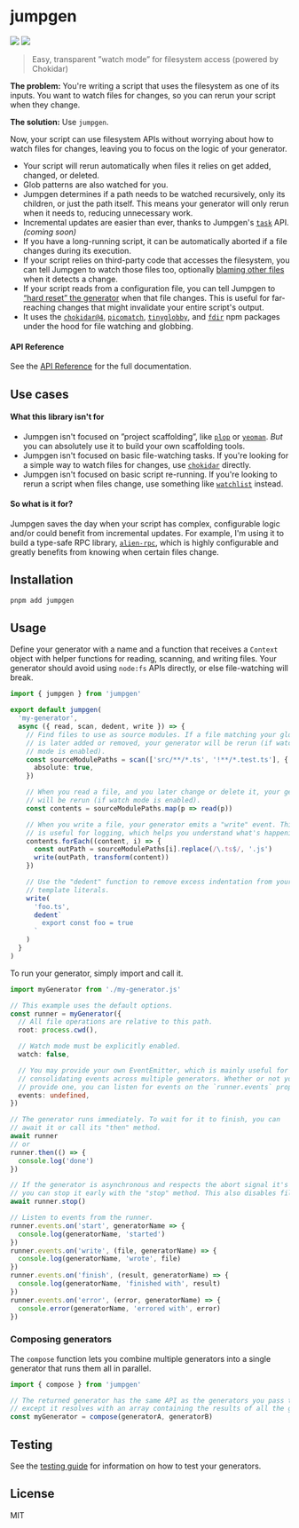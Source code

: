 # jumpgen

![](https://img.shields.io/npm/v/jumpgen) ![](https://img.shields.io/npm/l/jumpgen)

> Easy, transparent ”watch mode” for filesystem access (powered by Chokidar)

**The problem:** You're writing a script that uses the filesystem as one of its inputs. You want to watch files for changes, so you can rerun your script when they change.

**The solution:** Use `jumpgen`.

Now, your script can use filesystem APIs without worrying about how to watch files for changes, leaving you to focus on the logic of your generator.

- Your script will rerun automatically when files it relies on get added, changed, or deleted.
- Glob patterns are also watched for you.
- Jumpgen determines if a path needs to be watched recursively, only its children, or just the path itself. This means your generator will only rerun when it needs to, reducing unnecessary work.
- Incremental updates are easier than ever, thanks to Jumpgen's [`task`](https://github.com/alloc/jumpgen/issues/5) API. _(coming soon)_
- If you have a long-running script, it can be automatically aborted if a file changes during its execution.
- If your script relies on third-party code that accesses the filesystem, you can tell Jumpgen to watch those files too, optionally [blaming other files](./docs/advanced.md#blamed-files) when it detects a change.
- If your script reads from a configuration file, you can tell Jumpgen to [“hard reset” the generator](./docs/advanced.md#critical-files) when that file changes. This is useful for far-reaching changes that might invalidate your entire script's output.
- It uses the [`chokidar@4`](https://github.com/paulmillr/chokidar), [`picomatch`](https://github.com/micromatch/picomatch), [`tinyglobby`](https://github.com/SuperchupuDev/tinyglobby), and [`fdir`](https://github.com/thecodrr/fdir) npm packages under the hood for file watching and globbing.

#### API Reference

See the [API Reference](./docs/api.md) for the full documentation.

## Use cases

#### What this library isn't for

- Jumpgen isn't focused on ”project scaffolding”, like [`plop`](https://github.com/plopjs/plop) or [`yeoman`](https://yeoman.io/learning/). _But_ you can absolutely use it to build your own scaffolding tools.
- Jumpgen isn't focused on basic file-watching tasks. If you're looking for a simple way to watch files for changes, use [`chokidar`](https://github.com/paulmillr/chokidar) directly.
- Jumpgen isn't focused on basic script re-running. If you're looking to rerun a script when files change, use something like [`watchlist`](https://github.com/lukeed/watchlist) instead.

#### So what is it for?

Jumpgen saves the day when your script has complex, configurable logic and/or could benefit from incremental updates. For example, I'm using it to build a type-safe RPC library, [`alien-rpc`](https://github.com/alloc/alien-rpc), which is highly configurable and greatly benefits from knowing when certain files change.

## Installation

```bash
pnpm add jumpgen
```

## Usage

Define your generator with a name and a function that receives a `Context` object with helper functions for reading, scanning, and writing files. Your generator should avoid using `node:fs` APIs directly, or else file-watching will break.

```ts
import { jumpgen } from 'jumpgen'

export default jumpgen(
  'my-generator',
  async ({ read, scan, dedent, write }) => {
    // Find files to use as source modules. If a file matching your globs
    // is later added or removed, your generator will be rerun (if watch
    // mode is enabled).
    const sourceModulePaths = scan(['src/**/*.ts', '!**/*.test.ts'], {
      absolute: true,
    })

    // When you read a file, and you later change or delete it, your generator
    // will be rerun (if watch mode is enabled).
    const contents = sourceModulePaths.map(p => read(p))

    // When you write a file, your generator emits a "write" event. This
    // is useful for logging, which helps you understand what's happening.
    contents.forEach((content, i) => {
      const outPath = sourceModulePaths[i].replace(/\.ts$/, '.js')
      write(outPath, transform(content))
    })

    // Use the "dedent" function to remove excess indentation from your
    // template literals.
    write(
      'foo.ts',
      dedent`
        export const foo = true
      `
    )
  }
)
```

To run your generator, simply import and call it.

```ts
import myGenerator from './my-generator.js'

// This example uses the default options.
const runner = myGenerator({
  // All file operations are relative to this path.
  root: process.cwd(),

  // Watch mode must be explicitly enabled.
  watch: false,

  // You may provide your own EventEmitter, which is mainly useful for
  // consolidating events across multiple generators. Whether or not you
  // provide one, you can listen for events on the `runner.events` property.
  events: undefined,
})

// The generator runs immediately. To wait for it to finish, you can
// await it or call its "then" method.
await runner
// or
runner.then(() => {
  console.log('done')
})

// If the generator is asynchronous and respects the abort signal it's given,
// you can stop it early with the "stop" method. This also disables file watching.
await runner.stop()

// Listen to events from the runner.
runner.events.on('start', generatorName => {
  console.log(generatorName, 'started')
})
runner.events.on('write', (file, generatorName) => {
  console.log(generatorName, 'wrote', file)
})
runner.events.on('finish', (result, generatorName) => {
  console.log(generatorName, 'finished with', result)
})
runner.events.on('error', (error, generatorName) => {
  console.error(generatorName, 'errored with', error)
})
```

### Composing generators

The `compose` function lets you combine multiple generators into a single generator that runs them all in parallel.

```ts
import { compose } from 'jumpgen'

// The returned generator has the same API as the generators you pass to it,
// except it resolves with an array containing the results of all the generators.
const myGenerator = compose(generatorA, generatorB)
```

## Testing

See the [testing guide](./docs/testing.md) for information on how to test your generators.

## License

MIT
